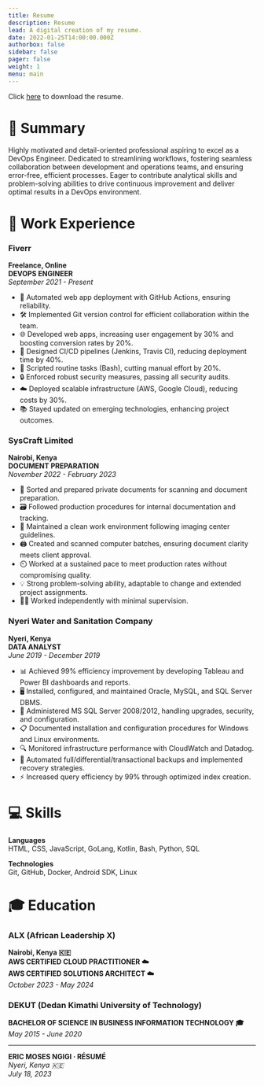 ```yaml
---
title: Resume
description: Resume
lead: A digital creation of my resume.
date: 2022-01-25T14:00:00.000Z
authorbox: false
sidebar: false
pager: false
weight: 1
menu: main
---
```


Click [here](https://drive.google.com/file/d/1K-Of-gZXnPJIZW1S00NaZSe5EHeAI5uJ/view?usp=sharing) to download the resume.

<!--more-->

# 📄 Summary
Highly motivated and detail-oriented professional aspiring to excel as a DevOps Engineer. Dedicated to streamlining workflows, fostering seamless collaboration between development and operations teams, and ensuring error-free, efficient processes. Eager to contribute analytical skills and problem-solving abilities to drive continuous improvement and deliver optimal results in a DevOps environment.

# 💼 Work Experience

### Fiverr  
**Freelance, Online**  
**DEVOPS ENGINEER**  
_September 2021 - Present_

- 🔄 Automated web app deployment with GitHub Actions, ensuring reliability.
- 🛠️ Implemented Git version control for efficient collaboration within the team.
- 🌐 Developed web apps, increasing user engagement by 30% and boosting conversion rates by 20%.
- 🚀 Designed CI/CD pipelines (Jenkins, Travis CI), reducing deployment time by 40%.
- 📝 Scripted routine tasks (Bash), cutting manual effort by 20%.
- 🔒 Enforced robust security measures, passing all security audits.
- ☁️ Deployed scalable infrastructure (AWS, Google Cloud), reducing costs by 30%.
- 📚 Stayed updated on emerging technologies, enhancing project outcomes.

### SysCraft Limited  
**Nairobi, Kenya**  
**DOCUMENT PREPARATION**  
_November 2022 - February 2023_

- 📑 Sorted and prepared private documents for scanning and document preparation.
- 🗃️ Followed production procedures for internal documentation and tracking.
- 🧼 Maintained a clean work environment following imaging center guidelines.
- 🖨️ Created and scanned computer batches, ensuring document clarity meets client approval.
- ⏲️ Worked at a sustained pace to meet production rates without compromising quality.
- 💡 Strong problem-solving ability, adaptable to change and extended project assignments.
- 🧑‍💻 Worked independently with minimal supervision.

### Nyeri Water and Sanitation Company  
**Nyeri, Kenya**  
**DATA ANALYST**  
_June 2019 - December 2019_

- 📊 Achieved 99% efficiency improvement by developing Tableau and Power BI dashboards and reports.
- 🖥️ Installed, configured, and maintained Oracle, MySQL, and SQL Server DBMS.
- 🔧 Administered MS SQL Server 2008/2012, handling upgrades, security, and configuration.
- 📋 Documented installation and configuration procedures for Windows and Linux environments.
- 🔍 Monitored infrastructure performance with CloudWatch and Datadog.
- 💾 Automated full/differential/transactional backups and implemented recovery strategies.
- ⚡ Increased query efficiency by 99% through optimized index creation.

# 💻 Skills

**Languages**  
HTML, CSS, JavaScript, GoLang, Kotlin, Bash, Python, SQL

**Technologies**  
Git, GitHub, Docker, Android SDK, Linux

# 🎓 Education

### ALX (African Leadership X)  
**Nairobi, Kenya 🇰🇪**  
**AWS CERTIFIED CLOUD PRACTITIONER ☁️**  
**AWS CERTIFIED SOLUTIONS ARCHITECT ☁️**  
_October 2023 - May 2024_

### DEKUT (Dedan Kimathi University of Technology)  
**BACHELOR OF SCIENCE IN BUSINESS INFORMATION TECHNOLOGY 🎓**  
_May 2015 - June 2020_

---

**ERIC MOSES NGIGI · RÉSUMÉ**  
_Nyeri, Kenya 🇰🇪_  
_July 18, 2023_

